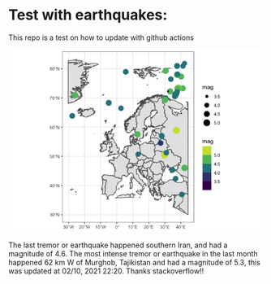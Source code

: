 <!-- README.md is generated from README.Rmd. Please edit that file -->

Test with earthquakes:
======================

This repo is a test on how to update with github actions

![](man/figures/README-unnamed-chunk-2-1.png)

The last tremor or earthquake happened southern Iran, and had a
magnitude of 4.6. The most intense tremor or earthquake in the last
month happened 62 km W of Murghob, Tajikistan and had a magnitude of
5.3, this was updated at 02/10, 2021 22:20. Thanks stackoverflow!!
